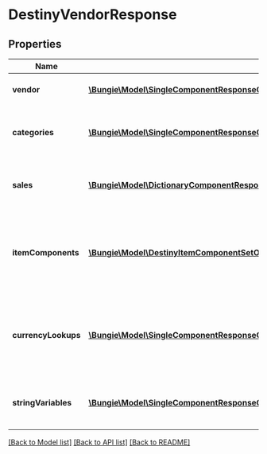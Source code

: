 # DestinyVendorResponse

## Properties
Name | Type | Description | Notes
------------ | ------------- | ------------- | -------------
**vendor** | [**\Bungie\Model\SingleComponentResponseOfDestinyVendorComponent**](SingleComponentResponseOfDestinyVendorComponent.md) | The base properties of the vendor.  COMPONENT TYPE: Vendors | [optional] 
**categories** | [**\Bungie\Model\SingleComponentResponseOfDestinyVendorCategoriesComponent**](SingleComponentResponseOfDestinyVendorCategoriesComponent.md) | Categories that the vendor has available, and references to the sales therein.  COMPONENT TYPE: VendorCategories | [optional] 
**sales** | [**\Bungie\Model\DictionaryComponentResponseOfint32AndDestinyVendorSaleItemComponent**](DictionaryComponentResponseOfint32AndDestinyVendorSaleItemComponent.md) | Sales, keyed by the vendorItemIndex of the item being sold.  COMPONENT TYPE: VendorSales | [optional] 
**itemComponents** | [**\Bungie\Model\DestinyItemComponentSetOfint32**](DestinyItemComponentSetOfint32.md) | Item components, keyed by the vendorItemIndex of the active sale items.  COMPONENT TYPE: [See inside the DestinyItemComponentSet contract for component types.] | [optional] 
**currencyLookups** | [**\Bungie\Model\SingleComponentResponseOfDestinyCurrenciesComponent**](SingleComponentResponseOfDestinyCurrenciesComponent.md) | A \&quot;lookup\&quot; convenience component that can be used to quickly check if the character has access to items that can be used for purchasing.  COMPONENT TYPE: CurrencyLookups | [optional] 
**stringVariables** | [**\Bungie\Model\SingleComponentResponseOfDestinyStringVariablesComponent**](SingleComponentResponseOfDestinyStringVariablesComponent.md) | A map of string variable values by hash for this character context.  COMPONENT TYPE: StringVariables | [optional] 

[[Back to Model list]](../README.md#documentation-for-models) [[Back to API list]](../README.md#documentation-for-api-endpoints) [[Back to README]](../README.md)


